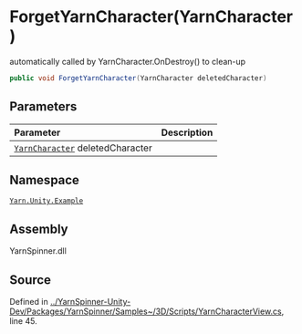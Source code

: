 # ForgetYarnCharacter\(YarnCharacter\)

automatically called by YarnCharacter.OnDestroy\(\) to clean-up

```csharp
public void ForgetYarnCharacter(YarnCharacter deletedCharacter)
```

## Parameters

| Parameter | Description |
| :--- | :--- |
| [`YarnCharacter`](../yarncharacter/) deletedCharacter |  |

## Namespace

[`Yarn.Unity.Example`](../)

## Assembly

YarnSpinner.dll

## Source

Defined in [../YarnSpinner-Unity-Dev/Packages/YarnSpinner/Samples~/3D/Scripts/YarnCharacterView.cs](https://github.com/YarnSpinnerTool/YarnSpinner-Unity//blob/develop/Samples~/3D/Scripts/YarnCharacterView.cs#L45), line 45.

